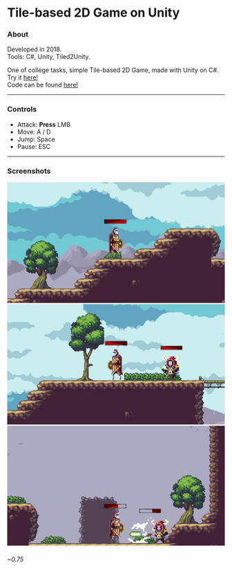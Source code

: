 # Tile-based 2D Game on Unity
### About

Developed in 2018.  
Tools: C#, Unity, Tiled2Unity.

One of college tasks, simple Tile-based 2D Game, made with Unity on C#.  
Try it [here!](https://github.com/AmbiWS/Unity-Tile-based-2D-Game/raw/main/mt-exe.zip)  
Code can be found [here!](https://github.com/AmbiWS/Unity-Tile-based-2D-Game/tree/main/Assets/Scripts)  

---  

### Controls
* Attack: **Press** LMB
* Move: A / D
* Jump: Space
* Pause: ESC

--- 

### Screenshots  

![Screenshot 1](https://github.com/AmbiWS/Unity-Tile-based-2D-Game/blob/main/Assets/Screenshots/1.JPG)  
![Screenshot 2](https://github.com/AmbiWS/Unity-Tile-based-2D-Game/blob/main/Assets/Screenshots/2.JPG)  
![Screenshot 3](https://github.com/AmbiWS/Unity-Tile-based-2D-Game/blob/main/Assets/Screenshots/3.JPG)

###### ~0.75
